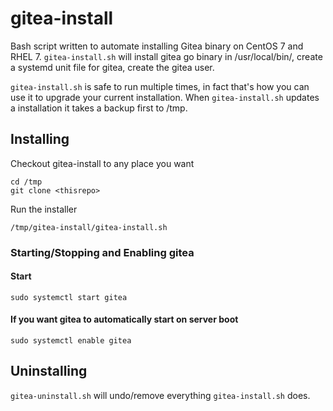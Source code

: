 # gitea-install
Bash script written to automate installing Gitea binary on CentOS 7 and RHEL 7.  `gitea-install.sh` will install gitea go binary in /usr/local/bin/, create a systemd unit file for gitea, create the gitea user.

`gitea-install.sh` is safe to run multiple times, in fact that's how you can use it to upgrade your current installation.  When `gitea-install.sh` updates a installation it takes a backup first to /tmp.

## Installing
Checkout gitea-install to any place you want
```
cd /tmp
git clone <thisrepo>
```
Run the installer
```
/tmp/gitea-install/gitea-install.sh
```

### Starting/Stopping and Enabling gitea
#### Start
```
sudo systemctl start gitea
```
#### If you want gitea to automatically start on server boot
```
sudo systemctl enable gitea
```

## Uninstalling
`gitea-uninstall.sh` will undo/remove everything `gitea-install.sh` does.
